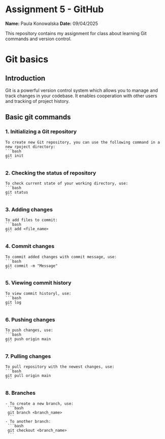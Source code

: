 # Assignment 5 - GitHub

**Name:** Paula Konowalska
**Date:** 09/04/2025

This repository contains my assignment for class about learning Git commands and version control.

# Git basics

## Introduction
Git is a powerful version control system which allows you to manage and track changes in your codebase. It enables cooperation with other users and tracking of project history.

## Basic git commands

### 1. **Initializing a Git repository**
    To create new Git repository, you can use the following command in a new rpoject directory:
    ```bash
    git init 
    ```

### 2. **Checking the status of repository**
    To check current state of your working directory, use:
    ```bash
    git status 
    ```

### 3. **Adding changes**
    To add files to commit:
    ```bash
    git add <file_name> 
    ```

### 4. **Commit changes** 
    To commit added changes with commit message, use:
    ```bash
    git commit -m "Message" 
    ```
    
### 5. **Viewing commit history**
    To view commit historyl, use:
    ```bash
    git log 
    ```

### 6. **Pushing changes**
    To push changes, use:
    ```bash
    git push origin main 
    ```

### 7. **Pulling changes**
    To pull repository with the newest changes, use:
    ```bash
    git pull origin main 
    ```
    
### 8. **Branches**
    - To create a new branch, use:  
     ```bash  
     git branch <branch_name>  
     ```
    - To another branch:  
     ```bash  
     git checkout <branch_name>  
     ```
